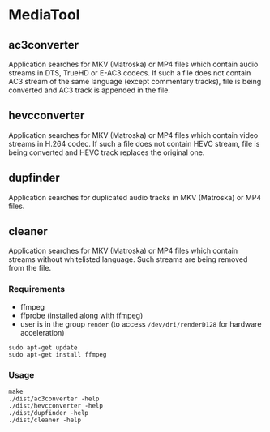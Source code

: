 # MediaTool

## ac3converter

Application searches for MKV (Matroska) or MP4 files which contain audio streams
in DTS, TrueHD or E-AC3 codecs. If such a file does not contain AC3 stream
of the same language (except commentary tracks), file is being converted
and AC3 track is appended in the file.

## hevcconverter

Application searches for MKV (Matroska) or MP4 files which contain video streams
in H.264 codec. If such a file does not contain HEVC stream, file is being
converted and HEVC track replaces the original one.

## dupfinder

Application searches for duplicated audio tracks in MKV (Matroska) or MP4 files.

## cleaner

Application searches for MKV (Matroska) or MP4 files which contain streams
without whitelisted language. Such streams are being removed from the file.

### Requirements

* ffmpeg
* ffprobe (installed along with ffmpeg)
* user is in the group `render` (to access `/dev/dri/renderD128` for hardware acceleration)

```shell
sudo apt-get update
sudo apt-get install ffmpeg
```

### Usage

```
make
./dist/ac3converter -help
./dist/hevcconverter -help
./dist/dupfinder -help
./dist/cleaner -help
```
